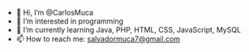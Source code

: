 - 👋 Hi, I’m @CarlosMuca
- 👀 I’m interested in programming
- 🌱 I’m currently learning Java, PHP, HTML, CSS, JavaScript, MySQL
- 📫 How to reach me: salvadormuca7@gmail.com

<!---
CarlosMuca/CarlosMuca is a ✨ special ✨ repository because its `README.md` (this file) appears on your GitHub profile.
You can click the Preview link to take a look at your changes.
--->
